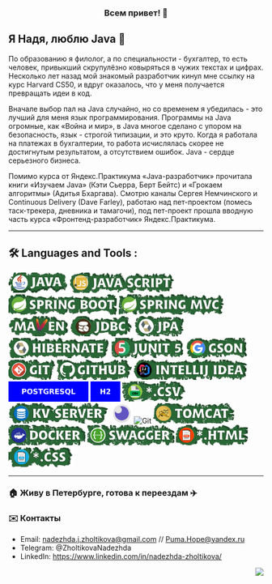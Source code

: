  ### <div id="header" align="center"> Всем привет! 👋 </div>

## Я Надя, люблю Java 💝
По образованию я филолог, а по специальности - бухгалтер, то есть человек, привыкший скрупулёзно ковыряться в чужих текстах и цифрах. Несколько лет назад мой знакомый разработчик кинул мне ссылку на курс Harvard CS50, и вдруг оказалось, что у меня получается превращать идеи в код.

Вначале выбор пал на Java случайно, но со временем я убедилась - это лучший для меня язык программирования. Программы на Java огромные, как «Война и мир», в Java многое сделано с упором на безопасность,  язык - строгой типизации, и это круто. Когда я работала на платежах в бухгалтерии, то работа исчислялась скорее не достигнутым результатом, а отсутствием ошибок. 
Java - сердце серьезного бизнеса.

Помимо курса от Яндекс.Практикума «Java-разработчик» прочитала книги «Изучаем Java» (Кэти Сьерра, Берт Бейтс) и «Грокаем алгоритмы» (Адитья Бхаргава). Смотрю каналы Сергея Немчинского и Continuous Delivery (Dave Farley), работаю над пет-проектом (помесь таск-трекера, дневника и тамагочи), под пет-проект прошла вводную часть курса «Фронтенд-разработчик» Яндекс.Практикума.

---
## 🛠 Languages and Tools :

<div>
  <img src="https://github.com/Salaia/icons/blob/main/green/Java.png?raw=true" title="Java" alt="Java" height="40"/>
 <img src="https://github.com/Salaia/icons/blob/main/green/JavaScript.png?raw=true" title="JavaScript" alt="java script" height="40"/>
        <img src="https://github.com/Salaia/icons/blob/main/green/SPRING%20boot.png?raw=true" title="Spring Boot" alt="Spring Boot" height="40"/>
      <img src="https://github.com/Salaia/icons/blob/main/green/SPRING%20MVC.png?raw=true" title="Spring MVC" alt="Spring MVC" height="40"/>
      <img src="https://github.com/Salaia/icons/blob/main/green/Maven.png?raw=true" title="Apache Maven" alt="Apache Maven" height="40"/>
 <img src="https://github.com/Salaia/icons/blob/main/green/JDBC.png?raw=true" title="JDBC" alt="JDBC" height="40"/>
  <img src="https://github.com/Salaia/icons/blob/main/green/JPA.png?raw=true" title="JPA" alt="JPA" height="40"/>
 <img src="https://github.com/Salaia/icons/blob/main/green/Hibernate.png?raw=true" title="Hibernate" alt="Hibernate" height="40"/> 
 <img src="https://github.com/Salaia/icons/blob/main/green/JUnit%205.png?raw=true" title="JUnit 5" alt="JUnit 5" height="40"/> 
 <img src="https://github.com/Salaia/icons/blob/main/green/Gson.png?raw=true" title="Gson" alt="Gson" height="40"/>
 <img src="https://github.com/Salaia/icons/blob/main/green/Git.png?raw=true" title="Git" alt="Git" height="40"/>
  <img src="https://github.com/Salaia/icons/blob/main/green/GitHub.png?raw=true" title="GitHub" alt="GitHub" height="40"/>
  <img src="https://github.com/Salaia/icons/blob/main/green/Intellij%20IDEA.png?raw=true" title="IDEA" alt="Intellij IDEA" height="40"/>
  <img src="https://github.com/Salaia/icons/blob/main/PostgreSQL.svg" title="PostgreSQL" alt="PostgreSQL" height="40"/>
 <img src="https://github.com/Salaia/icons/blob/main/H2.svg" title="H2" alt="H2" height="40"/>
 <img src="https://github.com/Salaia/icons/blob/main/green/CSV.png?raw=true" title="*.csv" alt="csv" height="40"/>
 <img src="https://github.com/Salaia/icons/blob/main/green/KVServer.png?raw=true" title="KVServer" alt="key value server" height="40"/>
 <img src="https://github.com/Salaia/icons/blob/main/insomnia-icon.png" title="Insomnia" alt="Git" width="40" height="40"/>
  <img src="https://github.com/gerardpuigl/Technology-Stack-Icons/blob/main/Logos/postman.svg" title="Postman" alt="Git" width="40" height="40"/>
  <img src="https://github.com/Salaia/icons/blob/main/green/Tomcat.png?raw=true" title="Tomcat" alt="Tomcat" height="40"/>
  <img src="https://github.com/Salaia/icons/blob/main/green/Docker.png?raw=true" title="Docker" **alt="Docker" height="40"/>
 <img src="https://github.com/Salaia/icons/blob/main/green/Swagger.png?raw=true" title="Swagger" **alt="Swagger" height="40"/>
   <img src="https://github.com/Salaia/icons/blob/main/green/HTML.png?raw=true" title="HTML" alt="html" height="40"/>
   <img src="https://github.com/Salaia/icons/blob/main/green/CSS.png?raw=true" title="CSS" alt="css" height="40"/>
   
</div>


---
### 🏠 Живу в Петербурге, готова к переездам ✈️
### ✉️ Контакты 

* Email: nadezhda.j.zholtikova@gmail.com   //  Puma.Hope@yandex.ru
* Telegram: @ZholtikovaNadezhda
* LinkedIn: https://www.linkedin.com/in/nadezhda-zholtikova/

<div id="header" align="right">
  <img src="https://media.giphy.com/media/3oKIPnAiaMCws8nOsE/giphy.gif" width="100"/>
</div>
<!---
Salaia/Salaia is a ✨ special ✨ repository because its `README.md` (this file) appears on your GitHub profile.
You can click the Preview link to take a look at your changes.

- 👋 Meow, my name's Hope. Or Puma. Maybe Nadia 👩‍💻. Really, Zholtikova Nadezhda Jurievna is a bit hard to pronounce :roll_eyes: 
- 👀 I’m interested in cats, some video games like "The Elder Scrolls" or "Deep Rock Galactic", and I love magic and fantasy worlds.
- 🌱 I’m currently learning Java on Yandex Practicum.
- 💞️ I’m looking to collaborate on any Java projects if you think I'm not too green for your team :D
- 📫 How to reach me puma.hope@yandex.ru
--->
